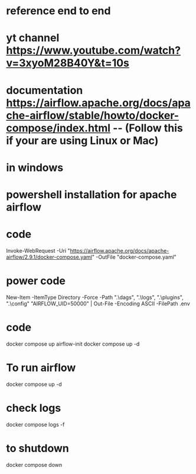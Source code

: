 # reference end to end 

# yt channel https://www.youtube.com/watch?v=3xyoM28B40Y&t=10s

# documentation https://airflow.apache.org/docs/apache-airflow/stable/howto/docker-compose/index.html -- (Follow this if your are using Linux or Mac)

# in windows 

# powershell installation for apache airflow

# code
Invoke-WebRequest -Uri "https://airflow.apache.org/docs/apache-airflow/2.9.1/docker-compose.yaml" -OutFile "docker-compose.yaml"

# power code 
New-Item -ItemType Directory -Force -Path ".\dags", ".\logs", ".\plugins", ".\config"
"AIRFLOW_UID=50000" | Out-File -Encoding ASCII -FilePath .env

# code
docker compose up airflow-init
docker compose up -d


# To run airflow

docker compose up -d

# check logs 

docker compose logs -f

# to shutdown

docker compose down 